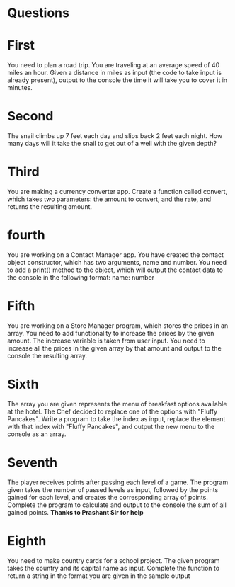 # Questions

# First 
You need to plan a road trip. You are traveling at an average speed of 40 miles an hour. 
Given a distance in miles as input (the code to take input is already present), output to the console the time it will take you to cover it in minutes.

# Second 
The snail climbs up 7 feet each day and slips back 2 feet each night. 
How many days will it take the snail to get out of a well with the given depth?

# Third
You are making a currency converter app. 
Create a function called convert, which takes two parameters: the amount to convert, and the rate, and returns the resulting amount.

# fourth
You are working on a Contact Manager app.
You have created the contact object constructor, which has two arguments, name and number.
You need to add a print() method to the object, which will output the contact data to the console in the following format: name: number

# Fifth 
You are working on a Store Manager program, which stores the prices in an array.
You need to add functionality to increase the prices by the given amount.
The increase variable is taken from user input. You need to increase all the prices in the given array by that amount and output to the console the resulting array.

# Sixth 
The array you are given represents the menu of breakfast options available at the hotel.
The Chef decided to replace one of the options with "Fluffy Pancakes".
Write a program to take the index as input, replace the element with that index with "Fluffy Pancakes", and output the new menu to the console as an array.

# Seventh 
The player receives points after passing each level of a game.
The program given takes the number of passed levels as input, followed by the points gained for each level, and creates the corresponding array of points.
Complete the program to calculate and output to the console the sum of all gained points.
**Thanks to Prashant Sir for help**

# Eighth
You need to make country cards for a school project.
The given program takes the country and its capital name as input.
Complete the function to return a string in the format you are given in the sample output
